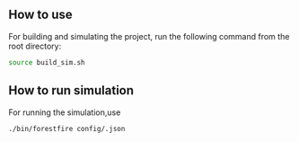 ## How to use 
For building and simulating the project, run the following command from the root directory:
```sh
source build_sim.sh
```
## How to run simulation
For running the simulation,use
```
./bin/forestfire config/.json
```
